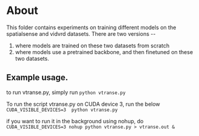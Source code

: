 # About

This folder contains experiments on training different models on the spatialsense and vidvrd datasets. 
There are two versions -- 
1. where models are trained on these two datasets from scratch
2. where models use a pretrained backbone, and then finetuned on these two datasets. 



## Example usage. 

to run vtranse.py, simply run `python vtranse.py`

To run the script vtranse.py on CUDA device 3, run the below    `CUDA_VISIBLE_DEVICES=3  python vtranse.py`


if you want to run it in the background using nohup, do `CUDA_VISIBLE_DEVICES=3 nohup python vtranse.py > vtranse.out &`